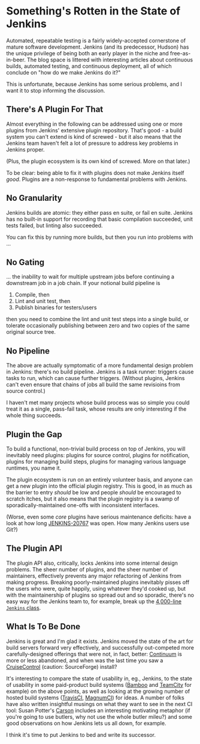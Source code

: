 # Something's Rotten in the State of Jenkins

Automated, repeatable testing is a fairly widely-accepted cornerstone of
mature software development. Jenkins (and its predecessor, Hudson) has the
unique privilege of being both an early player in the niche and
free-as-in-beer. The blog space is littered with interesting articles about
continuous builds, automated testing, and continuous deployment, all of which
conclude on "how do we make Jenkins do it?"

This is unfortunate, because Jenkins has some serious problems, and I want it
to stop informing the discussion.

## There's A Plugin For That

Almost everything in the following can be addressed using one or more plugins
from Jenkins' extensive plugin repository. That's good - a build system you
can't extend is kind of screwed - but it also means that the Jenkins team
haven't felt a lot of pressure to address key problems in Jenkins proper.

(Plus, the plugin ecosystem is its own kind of screwed. More on that later.)

To be clear: being able to fix it with plugins does not make Jenkins itself
_good_. Plugins are a non-response to fundamental problems with Jenkins.

## No Granularity

Jenkins builds are atomic: they either pass en suite, or fail en suite. Jenkins has no built-in support for recording that basic compilation succeeded, unit tests failed, but linting also succeeded.

You can fix this by running more builds, but then you run into problems with
...

## No Gating

... the inability to wait for multiple upstream jobs before continuing a
downstream job in a job chain. If your notional build pipeline is

1. Compile, then
2. Lint and unit test, then
3. Publish binaries for testers/users

then you need to combine the lint and unit test steps into a single build, or
tolerate occasionally publishing between zero and two copies of the same
original source tree.

## No Pipeline

The above are actually symptomatic of a more fundamental design problem in
Jenkins: there's no build pipeline. Jenkins is a task runner: triggers cause
tasks to run, which can cause further triggers. (Without plugins, Jenkins
can't even ensure that chains of jobs all build the same revisioins from
source control.)

I haven't met many projects whose build process was so simple you could treat
it as a single, pass-fail task, whose results are only interesting if the
whole thing succeeds.

## Plugin the Gap

To build a functional, non-trivial build process on top of Jenkins, you will
inevitably need plugins: plugins for source control, plugins for
notification, plugins for managing build steps, plugins for managing various
language runtimes, you name it.

The plugin ecosystem is run on an entirely volunteer basis, and anyone can
get a new plugin into the official plugin registry. This is good, in as much
as the barrier to entry _should_ be low and people _should_ be encouraged to
scratch itches, but it also means that the plugin registry is a swamp of
sporadically-maintained one-offs with inconsistent interfaces.

(Worse, even some _core_ plugins have serious maintenance deficits: have a
look at how long
[JENKINS-20767](https://issues.jenkins-ci.org/browse/JENKINS-20767) was open.
How many Jenkins users use Git?)

## The Plugin API

The plugin API also, critically, locks Jenkins into some internal design
problems. The sheer number of plugins, and the sheer number of maintainers,
effectively prevents any major refactoring of Jenkins from making progress.
Breaking poorly-maintained plugins inevitably pisses off the users who were,
quite happily, using whatever they'd cooked up, but with the maintainership
of plugins so spread out and so sporadic, there's no easy way for the Jenkins
team to, for example, break up the [4,000-line `Jenkins` class](https://github.com/jenkinsci/jenkins/blob/master/core/src/main/java/jenkins/model/Jenkins.java).

## What Is To Be Done

Jenkins is great and I'm glad it exists. Jenkins moved the state of the art
for build servers forward very effectively, and successfully out-competed
more carefully-designed offerings that were not, in fact, better:
[Continuum](http://continuum.apache.org) is more or less abandoned, and when
was the last time you saw a
[CruiseControl](http://cruisecontrol.sourceforge.net) (caution: SourceForge)
install?

It's interesting to compare the state of usability in, eg., Jenkins, to the
state of usability in some paid-product build systems
([Bamboo](https://www.atlassian.com/software/bamboo) and
[TeamCity](https://www.jetbrains.com/teamcity/) for example) on the above
points, as well as looking at the growing number of hosted build systems
([TravisCI](https://travis-ci.org), [MagnumCI](https://magnum-ci.com)) for
ideas. A number of folks have also written insightful musings on what they
want to see in the next CI tool: Susan Potter's
[Carson](https://github.com/mbbx6spp/carson) includes an interesting
motivating metaphor (if you're going to use butlers, why not use the whole
butler mileu?) and some good observations on how Jenkins lets us all down,
for example.

I think it's time to put Jenkins to bed and write its successor.
